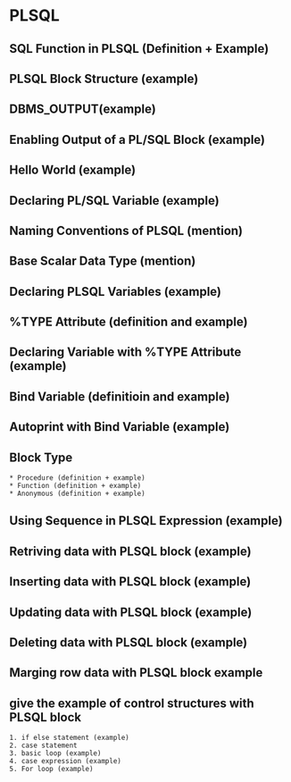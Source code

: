 # PLSQL 

## SQL Function in PLSQL (Definition + Example)
## PLSQL Block Structure (example)
## DBMS_OUTPUT(example)
## Enabling Output of a PL/SQL Block (example)
## Hello World  (example)
## Declaring PL/SQL Variable (example)
## Naming Conventions of PLSQL (mention)
## Base Scalar Data Type (mention)
## Declaring PLSQL Variables (example)
## %TYPE Attribute (definition and example)
## Declaring Variable with %TYPE Attribute (example)
## Bind Variable (definitioin and example)
## Autoprint with Bind Variable (example)
## Block Type
	* Procedure (definition + example) 
	* Function (definition + example)
	* Anonymous (definition + example)
## Using Sequence in PLSQL Expression (example)
## Retriving data with PLSQL block (example)
## Inserting data with PLSQL block (example)
## Updating data with PLSQL block (example)
## Deleting data with PLSQL block (example)
## Marging row data with PLSQL block example 
## give the example of control structures with PLSQL block
	1. if else statement (example)
	2. case statement
	3. basic loop (example)
	4. case expression (example)
	5. For loop (example)






